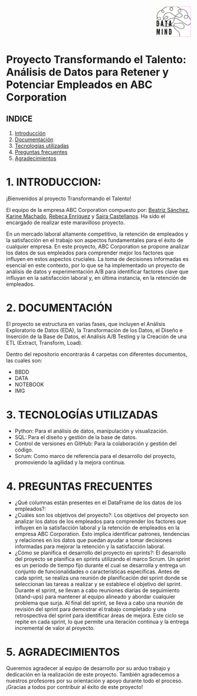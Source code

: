 
<div style="text-align:right;">
    <img src="https://github.com/rebeca-enma/proyecto-da-promo-G-modulo-3-team-4/blob/main/IMG/logo.png" alt="Logo" width="100">
</div>

# Proyecto Transformando el Talento: Análisis de Datos para Retener y Potenciar Empleados en ABC Corporation
## INDICE
1. [Introducción](#1-introducción)
2. [Documentación](#2-documentación)
3. [Tecnologías utilizadas](#3-tecnolgias-utilizadas)
4. [Preguntas frecuentes](#4-preguntas-frecuentes)
5. [Agradecimientos](#5-agradecimientos)

# 1. INTRODUCCION:

¡Bienvenidos al proyecto Transformando el Talento!

El equipo de la empresa ABC Corporation compuesto por: [Beatriz Sánchez](https://github.com/BSReguera), [Karine Machado](https://github.com/karinem0), [Rebeca Enríquez](https://github.com/rebeca-enma) y [Saira Castellanos](https://github.com/saira2911). Ha sido el encargado de realizar este maravilloso proyecto. 

En un mercado laboral altamente competitivo, la retención de empleados y la satisfacción en el trabajo son aspectos fundamentales para el éxito de cualquier empresa. En este proyecto, ABC Corporation se propone analizar los datos de sus empleados para comprender mejor los factores que influyen en estos aspectos cruciales. La toma de decisiones informadas es esencial en este contexto, por lo que se ha implementado un proyecto de análisis de datos y experimentación A/B para identificar factores clave que influyan en la satisfacción laboral y, en última instancia, en la retención de empleados.

# 2.	DOCUMENTACIÓN
El proyecto se estructura en varias fases, que incluyen el Análisis Exploratorio de Datos (EDA), la Transformación de los Datos, el Diseño e Inserción de la Base de Datos, el Análisis A/B Testing y la Creación de una ETL (Extract, Transform, Load).

Dentro del repositorio encontrarás 4 carpetas con diferentes documentos, las cuales son:
- BBDD
- DATA
- NOTEBOOK
- IMG

# 3.	TECNOLOGÍAS UTILIZADAS

-	Python: Para el análisis de datos, manipulación y visualización.
-	SQL: Para el diseño y gestión de la base de datos.
-	Control de versiones en GitHub: Para la colaboración y gestión del código.
-	Scrum: Como marco de referencia para el desarrollo del proyecto, promoviendo la agilidad y la mejora continua.

# 4.	PREGUNTAS FRECUENTES

-	¿Qué columnas están presentes en el DataFrame de los datos de los empleados?:
-	¿Cuáles son los objetivos del proyecto?: Los objetivos del proyecto son analizar los datos de los empleados para comprender los factores que influyen en la satisfacción laboral y la retención de empleados en la empresa ABC Corporation. Esto implica identificar patrones, tendencias y relaciones en los datos que puedan ayudar a tomar decisiones informadas para mejorar la retención y la satisfacción laboral.
-	¿Cómo se planifica el desarrollo del proyecto en sprints?: El desarrollo del proyecto se planifica en sprints utilizando el marco Scrum. Un sprint es un período de tiempo fijo durante el cual se desarrolla y entrega un conjunto de funcionalidades o características específicas. Antes de cada sprint, se realiza una reunión de planificación del sprint donde se seleccionan las tareas a realizar y se establece el objetivo del sprint. Durante el sprint, se llevan a cabo reuniones diarias de seguimiento (stand-ups) para mantener al equipo alineado y abordar cualquier problema que surja. Al final del sprint, se lleva a cabo una reunión de revisión del sprint para demostrar el trabajo completado y una retrospectiva del sprint para identificar áreas de mejora. Este ciclo se repite en cada sprint, lo que permite una iteración continua y la entrega incremental de valor al proyecto.

# 5.	AGRADECIMIENTOS
Queremos agradecer al equipo de desarrollo por su arduo trabajo y dedicación en la realización de este proyecto. También agradecemos a nuestros profesores por su orientación y apoyo durante todo el proceso. ¡Gracias a todos por contribuir al éxito de este proyecto!

